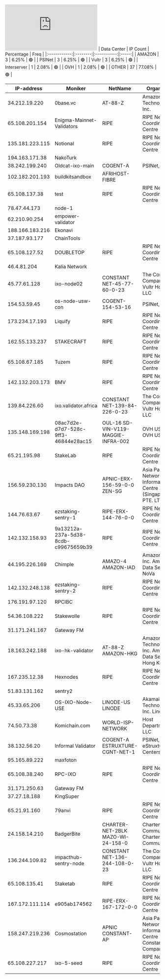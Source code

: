 ![Diagramm](https://github.com/obajay/StateSync-snapshots/blob/main/Projects/Ixo/1/README.md)
| Data Center | IP Count | Percentage | Freq |
|:------------:|:--------:|:-----------:|:-----:|
| AMAZON | 3 | 6.25% | 🟢 |
| PSINet | 3 | 6.25% | 🟢 |
| Vultr | 3 | 6.25% | 🟢 |
| Interserver | 1 | 2.08% | 🟢 |
| OVH | 1 | 2.08% | 🟢 |
| OTHER | 37 | 77.08% | 🟢 |

<!-- START_TABLE -->
| IP-address | Moniker | NetName | Organization |
|-------------|-------------|-------------|-------------|
| 34.212.19.220 | 0base.vc | AT-88-Z | Amazon Technologies Inc. |
| 65.108.201.154 | Enigma-Mainnet-Validators | RIPE | RIPE Network Coordination Centre |
| 135.181.223.115 | Notional | RIPE | RIPE Network Coordination Centre |
| 194.163.171.38 | NakoTurk |  |  |
| 38.242.199.240 | Oldcat-ixo-main | COGENT-A | PSINet, Inc. |
| 102.182.201.193 | buildkitsandbox | AFRIHOST-FIBRE |  |
| 65.108.137.38 | test | RIPE | RIPE Network Coordination Centre |
| 78.47.44.173 | node-1 |  |  |
| 62.210.90.254 | empower-validator |  |  |
| 188.166.183.216 | Ekonavi |  |  |
| 37.187.93.177 | ChainTools |  |  |
| 65.108.127.52 | DOUBLETOP | RIPE | RIPE Network Coordination Centre |
| 46.4.81.204 | Kalia Network |  |  |
| 45.77.61.128 | ixo-node02 | CONSTANT NET-45-77-60-0-23 | The Constant Company, LLC Vultr Holdings, LLC |
| 154.53.59.45 | os-node-usw-con | COGENT-154-53-16 | PSINet, Inc. |
| 173.234.17.193 | Liquify | RIPE | RIPE Network Coordination Centre |
| 162.55.133.237 | STAKECRAFT | RIPE | RIPE Network Coordination Centre |
| 65.108.67.185 | Tuzem | RIPE | RIPE Network Coordination Centre |
| 142.132.203.173 | BMV | RIPE | RIPE Network Coordination Centre |
| 139.84.226.60 | ixo.validator.africa | CONSTANT NET-139-84-226-0-23 | The Constant Company, LLC Vultr Holdings, LLC |
| 135.148.169.198 | 08ac7d2e-d7d7-528c-9ff3-46844e28ac15 | OUL-16 SD-VIN-V119-MAGGIE-INFRA-002 | OVH US LLC OVH US LLC |
| 65.21.195.98 | StakeLab | RIPE | RIPE Network Coordination Centre |
| 156.59.230.130 | Impacts DAO | APNIC-ERX-156-59-0-0 ZEN-SG | Asia Pacific Network Information Centre Zenlayer (Singapore) PTE. LTD |
| 144.76.63.67 | ezstaking-sentry-1 | RIPE-ERX-144-76-0-0 | RIPE Network Coordination Centre |
| 142.132.158.93 | 9a13212a-237a-5d38-8cdb-c99675659b39 | RIPE | RIPE Network Coordination Centre |
| 44.195.226.169 | Chimple | AMAZO-4 AMAZON-IAD | Amazon.com, Inc. Amazon Data Services NoVa |
| 142.132.248.138 | ezstaking-sentry-2 | RIPE | RIPE Network Coordination Centre |
| 176.191.97.120 | RPCIBC |  |  |
| 54.36.108.222 | Stakewolle | RIPE | RIPE Network Coordination Centre |
| 31.171.241.167 | Gateway FM |  |  |
| 18.163.242.188 | ixo-hk-validator | AT-88-Z AMAZON-HKG | Amazon Technologies Inc. Amazon Data Services Hong Kong |
| 167.235.12.38 | Hexnodes | RIPE | RIPE Network Coordination Centre |
| 51.83.131.162 | sentry2 |  |  |
| 45.33.65.206 | OS-IXO-Node-USE | LINODE-US LINODE | Akamai Technologies, Inc. Linode |
| 74.50.73.38 | Komichain.com | WORLD-ISP-NETWORK | Host Department NJ, LLC |
| 38.132.56.20 | Informal Validator | COGENT-A ESTRUXTURE-CGNT-NET-1 | PSINet, Inc. eStruxture Data Centers Inc. |
| 95.165.89.222 | maxfoton |  |  |
| 65.108.38.240 | RPC-IXO | RIPE | RIPE Network Coordination Centre |
| 31.171.250.63 | Gateway FM |  |  |
| 37.27.18.188 | KingSuper |  |  |
| 65.21.91.160 | 79anvi | RIPE | RIPE Network Coordination Centre |
| 24.158.14.210 | BadgerBite | CHARTER-NET-2BLK MAZO-WI-24-158-0 | Charter Communications Charter Communications |
| 136.244.109.82 | impacthub-sentry-node | CONSTANT NET-136-244-108-0-23 | The Constant Company, LLC Vultr Holdings, LLC |
| 65.108.135.41 | Staketab | RIPE | RIPE Network Coordination Centre |
| 167.172.111.114 | e905ab174562 | RIPE-ERX-167-172-0-0 | RIPE Network Coordination Centre |
| 158.247.219.236 | Cosmostation | APNIC CONSTANT-AP | Asia Pacific Network Information Centre The Constant Company, LLC |
| 65.108.227.217 | ixo-5-seed | RIPE | RIPE Network Coordination Centre |

<!-- END_TABLE -->